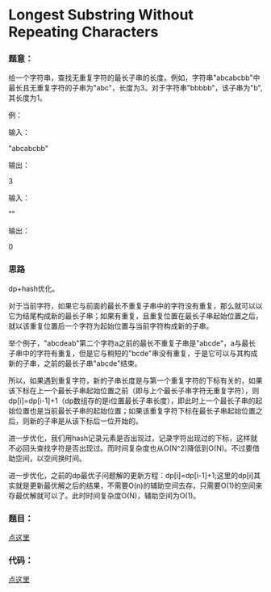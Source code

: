 #	Longest Substring Without Repeating Characters


### 题意：
给一个字符串，查找无重复字符的最长子串的长度。例如，字符串"abcabcbb"中最长且无重复字符的子串为"abc"，长度为3。对于字符串"bbbbb"，该子串为"b",其长度为1。


例：

输入：

"abcabcbb"

输出：

3

输入：

""

输出：

0

###	思路
dp+hash优化。

对于当前字符，如果它与前面的最长不重复子串中的字符没有重复，那么就可以以它为结尾构成新的最长子串；如果有重复，且重复位置在最长子串起始位置之后，就以该重复位置后一个字符为起始位置与当前字符构成新的子串。

举个例子，"abcdeab"第二个字符a之前的最长不重复子串是"abcde"，a与最长子串中的字符有重复，但是它与稍短的"bcde"串没有重复，于是它可以与其构成新的子串，之前的最长子串"abcde"结束。

所以，如果遇到重复字符，新的子串长度是与第一个重复字符的下标有关的，如果该下标在上一个最长子串起始位置之前（即与上个最长子串字符无重复字符），则dp[i]=dp[i-1]+1（dp数组存的是i位置最长子串长度），即此时上一个最长子串的起始位置也是当前最长子串的起始位置；如果该重复字符下标在最长子串起始位置之后，则新的子串是从该下标后一位开始的。

进一步优化，我们用hash记录元素是否出现过，记录字符出现过的下标，这样就不必回头查找字符是否出现过。而时间复杂度也从O(N^2)降低到O(N)。不过要借助空间，以空间换时间。

进一步优化，之前的dp最优子问题解的更新方程：dp[i]=dp[i-1]+1;这里的dp[i]其实就是更新最优解之后的结果，不需要O(n)的辅助空间去存，只需要O(1)的空间来存最优解就可以了。此时时间复杂度O(N)，辅助空间为O(1)。



### 题目：
<a href="https://leetcode.com/problems/longest-substring-without-repeating-characters/" target="_blank">点这里</a>

### 代码：
<a href="./index.cpp">点这里</a>
